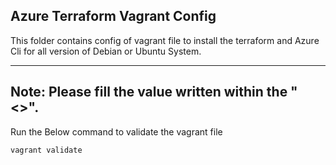 ## Azure Terraform Vagrant Config

This folder contains config of vagrant file to install the terraform and Azure Cli for all version of Debian or Ubuntu System.

---
**Note:**  Please fill the value written within the "<>".
---

Run the Below command to validate the vagrant file

`
vagrant validate
`